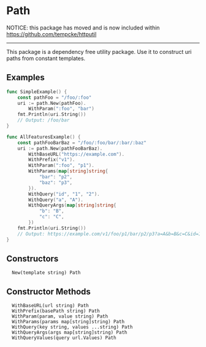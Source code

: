 # Path

NOTICE: this package has moved and is now included within https://github.com/tempcke/httputil

-----

This package is a dependency free utility package.  Use it to construct uri paths from constant templates.

## Examples

```go
func SimpleExample() {
	const pathFoo = "/foo/:foo"
	uri := path.New(pathFoo).
		WithParam(":foo", "bar")
	fmt.Println(uri.String())
	// Output: /foo/bar
}

func AllFeaturesExample() {
	const pathFooBarBaz = "/foo/:foo/bar/:bar/:baz"
	uri := path.New(pathFooBarBaz).
		WithBaseURL("https://example.com").
		WithPrefix("v1").
		WithParam(":foo", "p1").
		WithParams(map[string]string{
			"bar": "p2",
			"baz": "p3",
		}).
		WithQuery("id", "1", "2").
		WithQuery("a", "A").
		WithQueryArgs(map[string]string{
			"b": "B",
			"c": "C",
		})
	fmt.Println(uri.String())
	// Output: https://example.com/v1/foo/p1/bar/p2/p3?a=A&b=B&c=C&id=1&id=2
}
```

## Constructors
```
  New(template string) Path
```

## Constructor Methods
```
  WithBaseURL(url string) Path
  WithPrefix(basePath string) Path
  WithParam(param, value string) Path
  WithParams(params map[string]string) Path
  WithQuery(key string, values ...string) Path
  WithQueryArgs(args map[string]string) Path
  WithQueryValues(query url.Values) Path
```



[build-img]: https://github.com/tempcke/path/actions/workflows/test.yml/badge.svg
[build-url]: https://github.com/tempcke/path/actions
[pkg-img]: https://pkg.go.dev/badge/tempcke/path
[pkg-url]: https://pkg.go.dev/github.com/tempcke/path
[reportcard-img]: https://goreportcard.com/badge/tempcke/path
[reportcard-url]: https://goreportcard.com/report/tempcke/path
